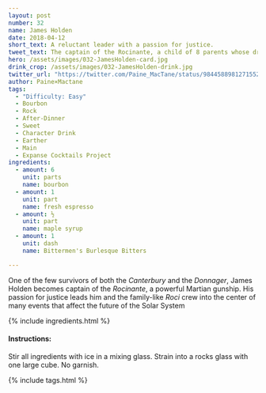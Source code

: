 ```yaml
---
layout: post
number: 32
name: James Holden
date: 2018-04-12
short_text: A reluctant leader with a passion for justice.
tweet_text: The captain of the Rocinante, a child of 8 parents whose drive for justice leads him into situations that affect the future of the Solar System. 
hero: /assets/images/032-JamesHolden-card.jpg
drink_crop: /assets/images/032-JamesHolden-drink.jpg
twitter_url: "https://twitter.com/Paine_MacTane/status/984458898127155200"
author: Paine×Mactane
tags: 
  - "Difficulty: Easy"
  - Bourbon
  - Rock
  - After-Dinner
  - Sweet
  - Character Drink
  - Earther
  - Main
  - Expanse Cocktails Project
ingredients:
  - amount: 6
    unit: parts
    name: bourbon
  - amount: 1
    unit: part
    name: fresh espresso
  - amount: ½
    unit: part
    name: maple syrup
  - amount: 1
    unit: dash
    name: Bittermen's Burlesque Bitters

---
```


One of the few survivors of both the _Canterbury_ and the _Donnager_, James Holden becomes captain of the _Rocinante_, a powerful Martian gunship. His passion for justice leads him and the family-like _Roci_ crew into the center of many events that affect the future of the Solar System

{% include ingredients.html %}

#### Instructions:

Stir all ingredients with ice in a mixing glass. Strain into a rocks glass with one large cube. No garnish.

{% include tags.html %}
